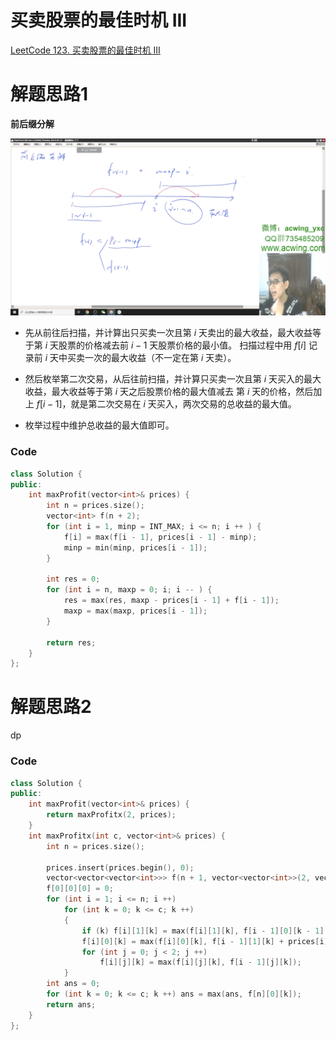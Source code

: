 # 买卖股票的最佳时机 III
[LeetCode 123. 买卖股票的最佳时机 III](https://leetcode.cn/problems/best-time-to-buy-and-sell-stock-iii/)

# 解题思路1
**前后缀分解**

![](media/16615154334900.png)

- 先从前往后扫描，并计算出只买卖一次且第 $i$ 天卖出的最大收益，最大收益等于第 $i$ 天股票的价格减去前 $i−1$ 天股票价格的最小值。
扫描过程中用 $f[i]$ 记录前 $i$ 天中买卖一次的最大收益（不一定在第 $i$ 天卖）。

- 然后枚举第二次交易，从后往前扫描，并计算只买卖一次且第 $i$ 天买入的最大收益，最大收益等于第 $i$ 天之后股票价格的最大值减去 第 $i$ 天的价格，然后加上 $f[i−1]$，就是第二次交易在 $i$ 天买入，两次交易的总收益的最大值。

- 枚举过程中维护总收益的最大值即可。

### Code
```cpp
class Solution {
public:
    int maxProfit(vector<int>& prices) {
        int n = prices.size();
        vector<int> f(n + 2);
        for (int i = 1, minp = INT_MAX; i <= n; i ++ ) {
            f[i] = max(f[i - 1], prices[i - 1] - minp);
            minp = min(minp, prices[i - 1]);
        }

        int res = 0;
        for (int i = n, maxp = 0; i; i -- ) {
            res = max(res, maxp - prices[i - 1] + f[i - 1]);
            maxp = max(maxp, prices[i - 1]);
        }

        return res;
    }
};
```

# 解题思路2
dp
### Code
```cpp
class Solution {
public:
    int maxProfit(vector<int>& prices) {
        return maxProfitx(2, prices);
    }
    int maxProfitx(int c, vector<int>& prices) {
        int n = prices.size();

        prices.insert(prices.begin(), 0);
        vector<vector<vector<int>>> f(n + 1, vector<vector<int>>(2, vector<int>(c + 1, -1e9)));
        f[0][0][0] = 0;
        for (int i = 1; i <= n; i ++)
            for (int k = 0; k <= c; k ++)
            {
                if (k) f[i][1][k] = max(f[i][1][k], f[i - 1][0][k - 1] - prices[i]);
                f[i][0][k] = max(f[i][0][k], f[i - 1][1][k] + prices[i]);
                for (int j = 0; j < 2; j ++)
                    f[i][j][k] = max(f[i][j][k], f[i - 1][j][k]);
            }                
        int ans = 0;
        for (int k = 0; k <= c; k ++) ans = max(ans, f[n][0][k]);
        return ans;
    }
};
```